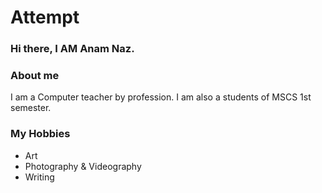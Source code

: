 # Attempt
### Hi there, I AM Anam Naz.

### About me
I am a Computer teacher by profession. I am also a students of MSCS 1st semester.

### My Hobbies
- Art
- Photography & Videography
- Writing
